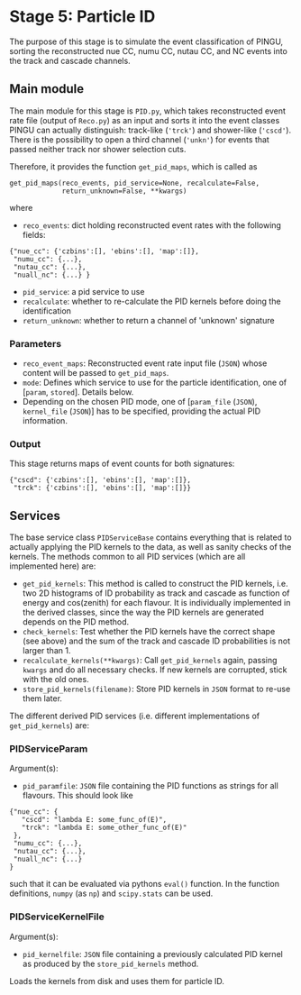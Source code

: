 # Stage 5: Particle ID

The purpose of this stage is to simulate the event classification of 
PINGU, sorting the reconstructed nue CC, numu CC, nutau CC, and NC 
events into the track and cascade channels.

## Main module

The main module for this stage is `PID.py`, which takes reconstructed 
event rate file (output of `Reco.py`) as an input and sorts it into the 
event classes PINGU can actually distinguish: track-like (`'trck'`) and 
shower-like (`'cscd'`). There is the possibility to open a third channel 
(`'unkn'`) for events that passed neither track nor shower selection cuts.

Therefore, it provides the function `get_pid_maps`, which is called as
```
get_pid_maps(reco_events, pid_service=None, recalculate=False, 
             return_unknown=False, **kwargs)
```
where
* `reco_events`: dict holding reconstructed event rates with the 
following fields:
```
{"nue_cc": {'czbins':[], 'ebins':[], 'map':[]},
 "numu_cc": {...},
 "nutau_cc": {...},
 "nuall_nc": {...} }
```
* `pid_service`: a pid service to use
* `recalculate`: whether to re-calculate the PID kernels before doing the 
 identification
* `return_unknown`: whether to return a channel of 'unknown' signature

### Parameters

* `reco_event_maps`: Reconstructed event rate input file (`JSON`) whose 
 content will be passed to `get_pid_maps`.
* `mode`: Defines which service to use for the particle identification, 
 one of [`param`, `stored`]. Details below.
* Depending on the chosen PID mode, one of [`param_file` (`JSON`), `kernel_file` (`JSON`)] 
 has to be specified, providing the actual PID information.

### Output

This stage returns maps of event counts for both signatures:
```
{"cscd": {'czbins':[], 'ebins':[], 'map':[]},
 "trck": {'czbins':[], 'ebins':[], 'map':[]}}
```

## Services

The base service class `PIDServiceBase` contains everything that is 
related to actually applying the PID kernels to the data, as 
well as sanity checks of the kernels. The methods common to all PID 
services (which are all implemented here) are:

* `get_pid_kernels`: This method is called to construct the PID kernels, 
 i.e. two 2D histograms of ID probability as track and cascade as function
 of energy and cos(zenith) for each flavour. It is individually 
 implemented in the derived classes, since the way the PID kernels are 
 generated depends on the PID method.
* `check_kernels`: Test whether the PID kernels have the correct shape
 (see above) and the sum of the track and cascade ID probabilities is not 
 larger than 1.
* `recalculate_kernels(**kwargs)`: Call `get_pid_kernels` again, passing 
 `kwargs` and do all necessary checks. If new kernels are corrupted, 
 stick with the old ones.
* `store_pid_kernels(filename)`: Store PID kernels in `JSON`  format to 
 re-use them later.

The different derived PID services (i.e. different implementations 
of `get_pid_kernels`) are:

### PIDServiceParam
Argument(s):
* `pid_paramfile`: `JSON` file containing the PID functions as strings for 
all flavours. This should look like
```
{"nue_cc": {
   "cscd": "lambda E: some_func_of(E)",
   "trck": "lambda E: some_other_func_of(E)"
 },
 "numu_cc": {...},
 "nutau_cc": {...},
 "nuall_nc": {...}
}
```
such that it can be evaluated via pythons `eval()` function. In the function 
definitions, `numpy` (as `np`) and `scipy.stats` can be used.

### PIDServiceKernelFile

Argument(s):
* `pid_kernelfile`: `JSON` file containing a previously calculated PID 
 kernel as produced by the `store_pid_kernels` method.

Loads the kernels from disk and uses them for particle ID.
